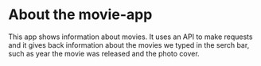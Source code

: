 # About the movie-app

This app shows information about movies. It uses an API to make requests and it gives back information about the movies we typed in the serch bar, such as year the movie was released and the photo cover. 